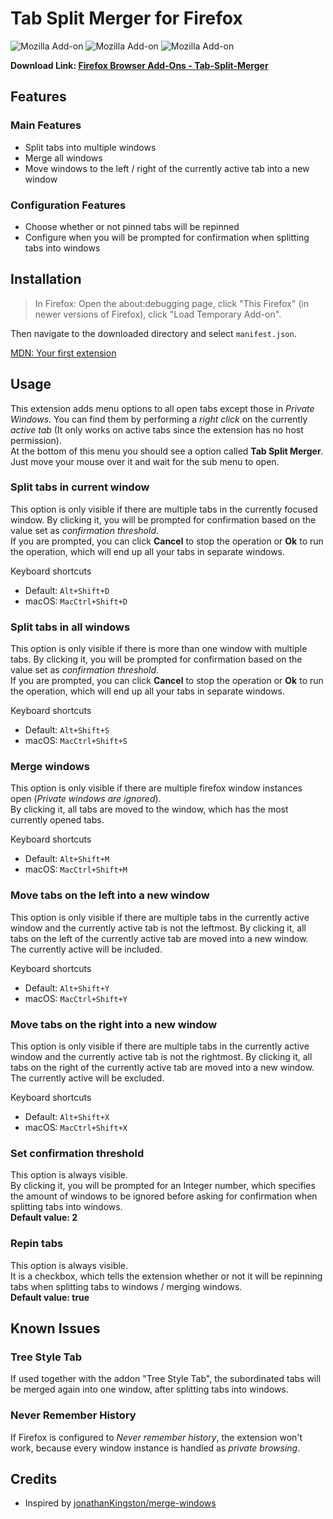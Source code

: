# Tab Split Merger for Firefox
![Mozilla Add-on](https://img.shields.io/amo/users/%7B7f59e59d-6ece-4399-9c0d-b98d36c4db8c%7D)
![Mozilla Add-on](https://img.shields.io/amo/v/%7B7f59e59d-6ece-4399-9c0d-b98d36c4db8c%7D)
![Mozilla Add-on](https://img.shields.io/amo/stars/%7B7f59e59d-6ece-4399-9c0d-b98d36c4db8c%7D)

**Download Link: [Firefox Browser Add-Ons - Tab-Split-Merger](https://addons.mozilla.org/en-US/firefox/addon/tab-split-merger/)**

## Features
### Main Features
* Split tabs into multiple windows
* Merge all windows
* Move windows to the left / right of the currently active tab into a new window

### Configuration Features
* Choose whether or not pinned tabs will be repinned
* Configure when you will be prompted for confirmation when splitting tabs into windows

## Installation
> In Firefox: Open the about:debugging page, click "This Firefox" (in newer versions of Firefox), click "Load Temporary 
Add-on".

Then navigate to the downloaded directory and select `manifest.json`.

[MDN: Your first extension](https://developer.mozilla.org/en-US/docs/Mozilla/Add-ons/WebExtensions/Your_first_WebExtension)

## Usage
This extension adds menu options to all open tabs except those in *Private Windows*. You can find them by performing a 
*right click* on the currently *active tab* (It only works on active tabs since the extension has no host permission).  
At the bottom of this menu you should see a option called **Tab Split Merger**. Just move your mouse over it and wait for 
the sub menu to open.

### Split tabs in current window
This option is only visible if there are multiple tabs in the currently focused window.
By clicking it, you will be prompted for confirmation based on the value set as *confirmation threshold*.  
If you are prompted, you can click **Cancel** to stop the operation or **Ok** to run the operation, which will end up all 
your tabs in separate windows.

Keyboard shortcuts

  * Default: `Alt+Shift+D`
  * macOS: `MacCtrl+Shift+D`

### Split tabs in all windows
This option is only visible if there is more than one window with multiple tabs.
By clicking it, you will be prompted for confirmation based on the value set as *confirmation threshold*.  
If you are prompted, you can click **Cancel** to stop the operation or **Ok** to run the operation, which will end up all 
your tabs in separate windows.

Keyboard shortcuts

  * Default: `Alt+Shift+S`
  * macOS: `MacCtrl+Shift+S`

### Merge windows
This option is only visible if there are multiple firefox window instances open (*Private windows are ignored*).  
By clicking it, all tabs are moved to the window, which has the most currently opened tabs.

Keyboard shortcuts

  * Default: `Alt+Shift+M`
  * macOS: `MacCtrl+Shift+M`

### Move tabs on the left into a new window
This option is only visible if there are multiple tabs in the currently active window and the currently active tab is 
not the leftmost.
By clicking it, all tabs on the left of the currently active tab are moved into a new window. The currently active will be 
included.

Keyboard shortcuts

  * Default: `Alt+Shift+Y`
  * macOS: `MacCtrl+Shift+Y`

### Move tabs on the right into a new window
This option is only visible if there are multiple tabs in the currently active window and the currently active tab is 
not the rightmost.
By clicking it, all tabs on the right of the currently active tab are moved into a new window. The currently active will be 
excluded.

Keyboard shortcuts

  * Default: `Alt+Shift+X`
  * macOS: `MacCtrl+Shift+X`

### Set confirmation threshold
This option is always visible.  
By clicking it, you will be prompted for an Integer number, which specifies the amount of windows to be ignored before 
asking for confirmation when splitting tabs into windows.  
**Default value: 2**

### Repin tabs
This option is always visible.  
It is a checkbox, which tells the extension whether or not it will be repinning tabs when splitting tabs to windows / 
merging windows.  
**Default value: true**

## Known Issues
### Tree Style Tab
If used together with the addon "Tree Style Tab", the subordinated tabs will be merged again into one window, after 
splitting tabs into windows.

### Never Remember History
If Firefox is configured to *Never remember history*, the extension won't work, because every window instance is handled as 
*private browsing*.

## Credits
* Inspired by [jonathanKingston/merge-windows](https://github.com/jonathanKingston/merge-windows)
